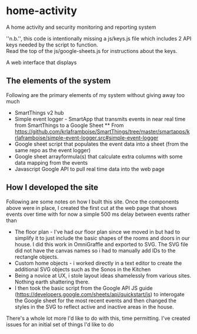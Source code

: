 # home-activity
A home activity and security monitoring and reporting system

''n.b.'', this code is intentionally missing a js/keys.js file which includes 2 API keys needed by the script to function.  
Read the top of the js/google-sheets.js for instructions about the keys.

A web interface that displays

## The elements of the system

Following are the primary elements of my system without giving away too much

* SmartThings v2 hub
* Simple event logger - SmartApp that transmits events in near real time from SmartThings to a Google Sheet
** From https://github.com/krlaframboise/SmartThings/tree/master/smartapps/krlaframboise/simple-event-logger.src#simple-event-logger
* Google sheet script that populates the event data into a sheet (from the same repo as the event logger)
* Google sheet arrayformula(s) that calculate extra columns with some data mapping from the events
* Javascript Google API to pull real time data into the web page

## How I developed the site

Following are some notes on how I built this site.  Once the components above were in place, I 
created the first cut at the web page that shows events over time with for now a simple 500 ms delay
between events rather than 

* The floor plan - I've had our floor plan since we moved in but had to simplify it to just include the basic shapes of the rooms and doors in our house.  I did this work in OmniGraffle and exported to SVG.  The SVG file did not have the canvas names so i had to manually add IDs to the rectangle objects.  
* Custom home objects - i worked directly in a text editor to create the additional SVG objects such as the Sonos in the Kitchen
* Being a novice at UX, i stole layout ideas shamelessly from various sites.  Nothing earth shattering there.  
* I then took the basic script from the Google API JS guide (https://developers.google.com/sheets/api/quickstart/js) to interogate the Google sheet for the most recent events and then changed the styles in the SVG to reflect active and inactive areas in the house.

There's a whole lot more I'd like to do with this, time permitting.  I've created issues for an initial set of things I'd like to do
